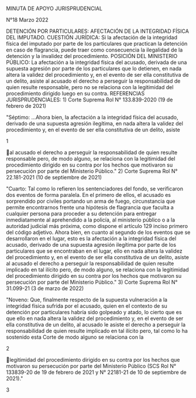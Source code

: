 MINUTA DE APOYO JURISPRUDENCIAL

N°18 Marzo 2022

DETENCIÓN POR PARTICULARES: AFECTACIÓN DE LA INTEGRIDAD FÍSICA DEL
IMPUTADO. CUESTIÓN JURÍDICA: Si la afectación de la integridad física
del imputado por parte de los particulares que practican la detención en
caso de flagrancia, puede traer como consecuencia la ilegalidad de la
detención y la invalidez del procedimiento. POSICIÓN DEL MINISTERIO
PÚBLICO: La afectación a la integridad física del acusado, derivada de
una supuesta agresión por parte de los particulares que lo detienen, en
nada altera la validez del procedimiento y, en el evento de ser ella
constitutiva de un delito, asiste al acusado el derecho a perseguir la
responsabilidad de quien resulte responsable, pero no se relaciona con
la legitimidad del procedimiento dirigido luego en su contra.
REFERENCIAS JURISPRUDENCIALES: 1) Corte Suprema Rol N° 133.839-2020 (19
de febrero de 2021)

"Séptimo: ...Ahora bien, la afectación a la integridad física del
acusado, derivado de una supuesta agresión ilegítima, en nada altera la
validez del procedimiento y, en el evento de ser ella constitutiva de un
delito, asiste

1

al acusado el derecho a perseguir la responsabilidad de quien resulte
responsable pero, de modo alguno, se relaciona con la legitimidad del
procedimiento dirigido en su contra por los hechos que motivaron su
persecución por parte del Ministerio Público." 2) Corte Suprema Rol N°
22.181-2021 (10 de septiembre de 2021)

"Cuarto: Tal como lo refieren los sentenciadores del fondo, se
verificaron dos eventos de forma paralela. En el primero de ellos, el
acusado es sorprendido por civiles portando un arma de fuego,
circunstancia que permite encontrarnos frente una hipótesis de
flagrancia que faculta a cualquier persona para proceder a su detención
para entregar inmediatamente al aprehendido a la policía, al ministerio
público o a la autoridad judicial más próxima, como dispone el artículo
129 inciso primero del código adjetivo. Ahora bien, en cuanto al segundo
de los eventos que se desarrollaron en el lugar, esto es la afectación a
la integridad física del acusado, derivado de una supuesta agresión
ilegítima por parte de los particulares que se encontraban en el lugar,
ello en nada altera la validez del procedimiento y, en el evento de ser
ella constitutiva de un delito, asiste al acusado el derecho a perseguir
la responsabilidad de quien resulte implicado en tal ilícito pero, de
modo alguno, se relaciona con la legitimidad del procedimiento dirigido
en su contra por los hechos que motivaron su persecución por parte del
Ministerio Público." 3) Corte Suprema Rol N° 31.099-21 (3 de marzo de
2022)

"Noveno: Que, finalmente respecto de la supuesta vulneración a la
integridad física sufrida por el acusado, quien en el contexto de su
detención por particulares habría sido golpeado y atado, lo cierto que
es que ello en nada altera la validez del procedimiento y, en el evento
de ser ella constitutiva de un delito, al acusado le asiste el derecho a
perseguir la responsabilidad de quien resulte implicado en tal ilícito
pero, tal como lo ha sostenido esta Corte de modo alguno se relaciona
con la

2

legitimidad del procedimiento dirigido en su contra por los hechos que
motivaron su persecución por parte del Ministerio Público (SCS Rol N°
133839-20 de 19 de febrero de 2021 y N° 22181-21 de 10 de septiembre de
2021)."

3


